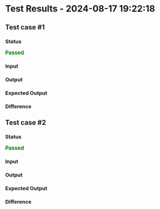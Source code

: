 # Test Results - 2024-08-17 19:22:18
## Test case #1

### Status
<span style="color:green; font-weight:bold; font-size:larger;">Passed</span>

### Input


### Output


### Expected Output


### Difference

## Test case #2

### Status
<span style="color:green; font-weight:bold; font-size:larger;">Passed</span>

### Input


### Output


### Expected Output


### Difference


